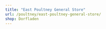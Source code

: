 ```yaml
---
title: "East Poultney General Store"
url: /poultney/east-poultney-general-store/
shop: Dorfladen
---
```

